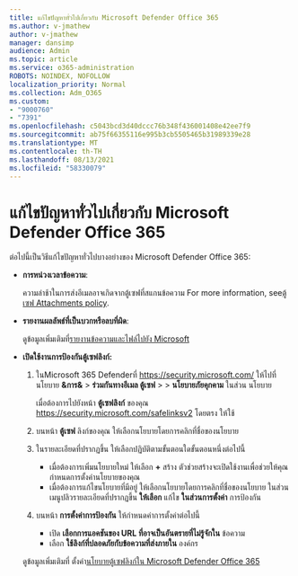 ```yaml
---
title: แก้ไขปัญหาทั่วไปเกี่ยวกับ Microsoft Defender Office 365
ms.author: v-jmathew
author: v-jmathew
manager: dansimp
audience: Admin
ms.topic: article
ms.service: o365-administration
ROBOTS: NOINDEX, NOFOLLOW
localization_priority: Normal
ms.collection: Adm_O365
ms.custom:
- "9000760"
- "7391"
ms.openlocfilehash: c5043bcd3d40dccc76b348f436001408e42ee7f9
ms.sourcegitcommit: ab75f66355116e995b3cb5505465b31989339e28
ms.translationtype: MT
ms.contentlocale: th-TH
ms.lasthandoff: 08/13/2021
ms.locfileid: "58330079"
---
```

# <a name="fix-common-problems-with-microsoft-defender-for-office-365"></a>แก้ไขปัญหาทั่วไปเกี่ยวกับ Microsoft Defender Office 365

ต่อไปนี้เป็นวิธีแก้ไขปัญหาทั่วไปบางอย่างของ Microsoft Defender Office 365:

- **การหน่วงเวลาข้อความ**:

  ความล่าช้าในการส่งอีเมลอาจเกิดจากตู้เซฟที่สแกนข้อความ For more information, see[ตู้เซฟ Attachments policy](https://docs.microsoft.com/microsoft-365/security/office-365-security/safe-attachments#safe-attachments-policy-settings).

- **รายงานผลลัพธ์ที่เป็นบวกหรือลบที่ผิด**:

  ดูข้อมูลเพิ่มเติมที่[รายงานข้อความและไฟล์ไปยัง Microsoft](https://docs.microsoft.com/microsoft-365/security/office-365-security/report-junk-email-messages-to-microsoft)

- **เปิดใช้งานการป้องกันตู้เซฟลิงก์:**

  1. ในMicrosoft 365 Defenderที่ <https://security.microsoft.com/> ให้ไปที่ นโยบาย **&การ&** \> **ร่วมกันทางอีเมล ตู้เซฟ** \>  \> **นโยบายภัยคุกคาม** ในส่วน นโยบาย

     เมื่อต้องการไปยังหน้า **ตู้เซฟลิงก์** ของคุณ <https://security.microsoft.com/safelinksv2> โดยตรง ให้ใช้

  2. บนหน้า **ตู้เซฟ** ลิงก์ของคุณ ให้เลือกนโยบายโดยการคลิกที่ชื่อของนโยบาย
  3. ในรายละเอียดที่ปรากฏขึ้น ให้เลือกปฏิบัติตามขั้นตอนใดขั้นตอนหนึ่งต่อไปนี้
     - เมื่อต้องการเพิ่มนโยบายใหม่ ให้เลือก **+** สร้าง ตัวช่วยสร้างจะเปิดใช้งานเพื่อช่วยให้คุณกําหนดการตั้งค่านโยบายของคุณ
     - เมื่อต้องการแก้ไขนโยบายที่มีอยู่ ให้เลือกนโยบายโดยการคลิกที่ชื่อของนโยบาย ในส่วนเมนูปลิวรายละเอียดที่ปรากฏขึ้น **ให้เลือก** แก้ไข **ในส่วนการตั้งค่า** การป้องกัน
  4. บนหน้า **การตั้งค่าการป้องกัน** ให้กําหนดค่าการตั้งค่าต่อไปนี้
     - เปิด **เลือกการแอคชันของ URL ที่อาจเป็นอันตรายที่ไม่รู้จักใน** ข้อความ
     - เลือก **ใช้ลิงก์ที่ปลอดภัยกับข้อความที่ส่งภายใน** องค์กร

  ดูข้อมูลเพิ่มเติมที่ ตั้งค่า[นโยบายตู้เซฟลิงก์ใน Microsoft Defender Office 365](https://docs.microsoft.com/microsoft-365/security/office-365-security/set-up-safe-links-policies)
